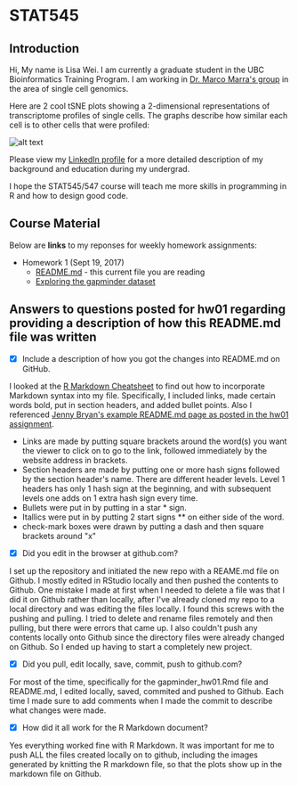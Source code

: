 # STAT545

## Introduction   

Hi, My name is Lisa Wei. I am currently a graduate student in the UBC Bioinformatics Training Program. I am working in [Dr. Marco Marra's group](http://www.bcgsc.ca/faculty/mmarra) in the area of single cell genomics. 

Here are 2 cool tSNE plots showing a 2-dimensional representations of transcriptome profiles of single cells. The graphs describe how similar each cell is to other cells that were profiled:

![alt text](https://itefe54628.i.lithium.com/t5/image/serverpage/image-id/95i99DF6E12B128CCAD/image-size/large?v=1.0&px=999)

Please view my [LinkedIn profile](https://ca.linkedin.com/in/lisa-wei-7806a373) for a more detailed description of my background and education during my undergrad.

I hope the STAT545/547 course will teach me more skills in programming in R and how to design good code.

## Course Material

Below are **links** to my reponses for weekly homework assignments:

* Homework 1 (Sept 19, 2017) 
   + [README.md](README.md) - this current file you are reading
   + [Exploring the gapminder dataset](gapminder_hw01.md)

## Answers to questions posted for hw01 regarding providing a description of how this README.md file was written

- [x] Include a description of how you got the changes into README.md on GitHub.

I looked at the [R Markdown Cheatsheet](https://www.rstudio.com/wp-content/uploads/2015/02/rmarkdown-cheatsheet.pdf) to find out how to incorporate Markdown syntax into my file. Specifically, I included links, made certain words bold, put in section headers, and added bullet points. Also I referenced [Jenny Bryan's example README.md page as posted in the hw01 assignment](https://raw.githubusercontent.com/STAT545-UBC/STAT545-UBC.github.io/master/hw01_sample_readme.md).

* Links are made by putting square brackets around the word(s) you want the viewer to click on to go to the link, followed immediately by the website address in brackets.
* Section headers are made by putting one or more hash signs followed by the section header's name. There are different header levels. Level 1 headers has only 1 hash sign at the beginning, and with subsequent levels one adds on 1 extra hash sign every time.
* Bullets were put in by putting in a star * sign.
* Itallics were put in by putting 2 start signs ** on either side of the word.
* check-mark boxes were drawn by putting a dash and then square brackets around "x"

- [x] Did you edit in the browser at github.com?

I set up the repository and initiated the new repo with a REAME.md file on Github. I mostly edited in RStudio locally and then pushed the contents to Github. One mistake I made at first when I needed to delete a file was that I did it on Github rather than locally, after I've already cloned my repo to a local directory and was editing the files locally. I found this screws with the pushing and pulling. I tried to delete and rename files remotely and then pulling, but there were errors that came up. I also couldn't push any contents locally onto Github since the directory files were already changed on Github. So I ended up having to start a completely new project.

- [x] Did you pull, edit locally, save, commit, push to github.com?

For most of the time, specifically for the gapminder_hw01.Rmd file and README.md, I edited locally, saved, commited and pushed to Github. Each time I made sure to add comments when I made the commit to describe what changes were made.

- [x] How did it all work for the R Markdown document?
 
Yes everything worked fine with R Markdown. It was important for me to push ALL the files created locally on to github, including the images generated by knitting the R markdown file, so that the plots show up in the markdown file on Github.

